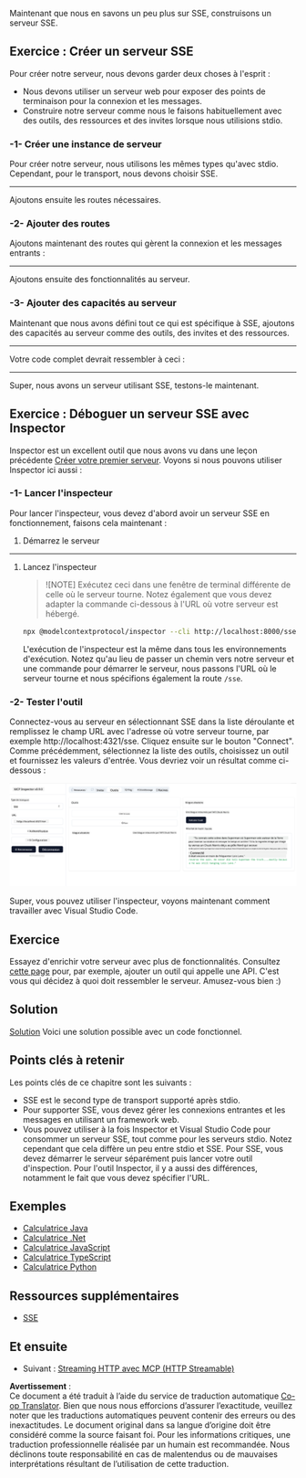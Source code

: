 <!--
CO_OP_TRANSLATOR_METADATA:
{
  "original_hash": "d90ca3d326c48fab2ac0ebd3a9876f59",
  "translation_date": "2025-07-04T15:20:44+00:00",
  "source_file": "03-GettingStarted/05-sse-server/README.md",
  "language_code": "fr"
}
-->
Maintenant que nous en savons un peu plus sur SSE, construisons un serveur SSE.

## Exercice : Créer un serveur SSE

Pour créer notre serveur, nous devons garder deux choses à l'esprit :

- Nous devons utiliser un serveur web pour exposer des points de terminaison pour la connexion et les messages.
- Construire notre serveur comme nous le faisons habituellement avec des outils, des ressources et des invites lorsque nous utilisions stdio.

### -1- Créer une instance de serveur

Pour créer notre serveur, nous utilisons les mêmes types qu'avec stdio. Cependant, pour le transport, nous devons choisir SSE.

---

Ajoutons ensuite les routes nécessaires.

### -2- Ajouter des routes

Ajoutons maintenant des routes qui gèrent la connexion et les messages entrants :

---

Ajoutons ensuite des fonctionnalités au serveur.

### -3- Ajouter des capacités au serveur

Maintenant que nous avons défini tout ce qui est spécifique à SSE, ajoutons des capacités au serveur comme des outils, des invites et des ressources.

---

Votre code complet devrait ressembler à ceci :

---

Super, nous avons un serveur utilisant SSE, testons-le maintenant.

## Exercice : Déboguer un serveur SSE avec Inspector

Inspector est un excellent outil que nous avons vu dans une leçon précédente [Créer votre premier serveur](/03-GettingStarted/01-first-server/README.md). Voyons si nous pouvons utiliser Inspector ici aussi :

### -1- Lancer l'inspecteur

Pour lancer l'inspecteur, vous devez d'abord avoir un serveur SSE en fonctionnement, faisons cela maintenant :

1. Démarrez le serveur

---

1. Lancez l'inspecteur

    > ![NOTE]
    > Exécutez ceci dans une fenêtre de terminal différente de celle où le serveur tourne. Notez également que vous devez adapter la commande ci-dessous à l'URL où votre serveur est hébergé.

    ```sh
    npx @modelcontextprotocol/inspector --cli http://localhost:8000/sse --method tools/list
    ```

    L'exécution de l'inspecteur est la même dans tous les environnements d'exécution. Notez qu'au lieu de passer un chemin vers notre serveur et une commande pour démarrer le serveur, nous passons l'URL où le serveur tourne et nous spécifions également la route `/sse`.

### -2- Tester l'outil

Connectez-vous au serveur en sélectionnant SSE dans la liste déroulante et remplissez le champ URL avec l'adresse où votre serveur tourne, par exemple http://localhost:4321/sse. Cliquez ensuite sur le bouton "Connect". Comme précédemment, sélectionnez la liste des outils, choisissez un outil et fournissez les valeurs d'entrée. Vous devriez voir un résultat comme ci-dessous :

![Serveur SSE en fonctionnement dans l'inspecteur](../../../../translated_images/sse-inspector.d86628cc597b8fae807a31d3d6837842f5f9ee1bcc6101013fa0c709c96029ad.fr.png)

Super, vous pouvez utiliser l'inspecteur, voyons maintenant comment travailler avec Visual Studio Code.

## Exercice

Essayez d'enrichir votre serveur avec plus de fonctionnalités. Consultez [cette page](https://api.chucknorris.io/) pour, par exemple, ajouter un outil qui appelle une API. C'est vous qui décidez à quoi doit ressembler le serveur. Amusez-vous bien :)

## Solution

[Solution](./solution/README.md) Voici une solution possible avec un code fonctionnel.

## Points clés à retenir

Les points clés de ce chapitre sont les suivants :

- SSE est le second type de transport supporté après stdio.
- Pour supporter SSE, vous devez gérer les connexions entrantes et les messages en utilisant un framework web.
- Vous pouvez utiliser à la fois Inspector et Visual Studio Code pour consommer un serveur SSE, tout comme pour les serveurs stdio. Notez cependant que cela diffère un peu entre stdio et SSE. Pour SSE, vous devez démarrer le serveur séparément puis lancer votre outil d'inspection. Pour l'outil Inspector, il y a aussi des différences, notamment le fait que vous devez spécifier l'URL.

## Exemples

- [Calculatrice Java](../samples/java/calculator/README.md)
- [Calculatrice .Net](../../../../03-GettingStarted/samples/csharp)
- [Calculatrice JavaScript](../samples/javascript/README.md)
- [Calculatrice TypeScript](../samples/typescript/README.md)
- [Calculatrice Python](../../../../03-GettingStarted/samples/python)

## Ressources supplémentaires

- [SSE](https://developer.mozilla.org/en-US/docs/Web/API/Server-sent_events)

## Et ensuite

- Suivant : [Streaming HTTP avec MCP (HTTP Streamable)](../06-http-streaming/README.md)

**Avertissement** :  
Ce document a été traduit à l’aide du service de traduction automatique [Co-op Translator](https://github.com/Azure/co-op-translator). Bien que nous nous efforcions d’assurer l’exactitude, veuillez noter que les traductions automatiques peuvent contenir des erreurs ou des inexactitudes. Le document original dans sa langue d’origine doit être considéré comme la source faisant foi. Pour les informations critiques, une traduction professionnelle réalisée par un humain est recommandée. Nous déclinons toute responsabilité en cas de malentendus ou de mauvaises interprétations résultant de l’utilisation de cette traduction.